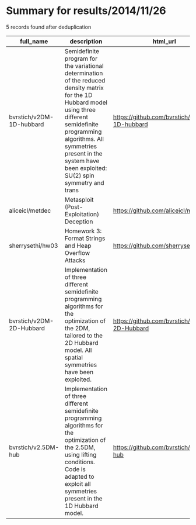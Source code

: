 
# Summary for results/2014/11/26
    
5 records found after deduplication

| full_name | description | html_url | matched_list | matched_count | pushed_at | size | stargazers_count | language | forks_count |
|--------------------------|------------------------------------------------------------------------------------------------------------------------------------------------------------------------------------------------------------------------------------------------------------------|---------------------------------------------|-------------------|-----------------|---------------------------|--------|--------------------|------------|---------------|
| bvrstich/v2DM-1D-hubbard | Semidefinite program for the variational determination of the reduced density matrix for the 1D Hubbard model using three different semidefinite programming algorithms. All symmetries present in the system have been exploited: SU(2) spin symmetry and trans | https://github.com/bvrstich/v2DM-1D-hubbard | ['exploit'] | 1 | 2014-11-26 14:10:40+00:00 | 276 | 0 | | 0 |
| aliceicl/metdec | Metasploit (Post-Exploitation) Deception | https://github.com/aliceicl/metdec | ['exploit'] | 1 | 2014-11-26 00:29:53+00:00 | 7246 | 6 | Python | 3 |
| sherrysethi/hw03 | Homework 3: Format Strings and Heap Overflow Attacks | https://github.com/sherrysethi/hw03 | ['heap overflow'] | 1 | 2014-11-26 00:21:11+00:00 | 112 | 0 | nan | 0 |
| bvrstich/v2DM-2D-Hubbard | Implementation of three different semidefinite programming algorithms for the optimization of the 2DM, tailored to the 2D Hubbard model. All spatial symmetries have been exploited. | https://github.com/bvrstich/v2DM-2D-Hubbard | ['exploit'] | 1 | 2014-11-26 14:16:08+00:00 | 316 | 0 | C++ | 1 |
| bvrstich/v2.5DM-hub | Implementation of three different semidefinite programming algorithms for the optimization of the 2.5DM, using lifting conditions. Code is adapted to exploit all symmetries present in the 1D Hubbard model. | https://github.com/bvrstich/v2.5DM-hub | ['exploit'] | 1 | 2014-11-26 15:04:53+00:00 | 196 | 0 | C++ | 1 |
